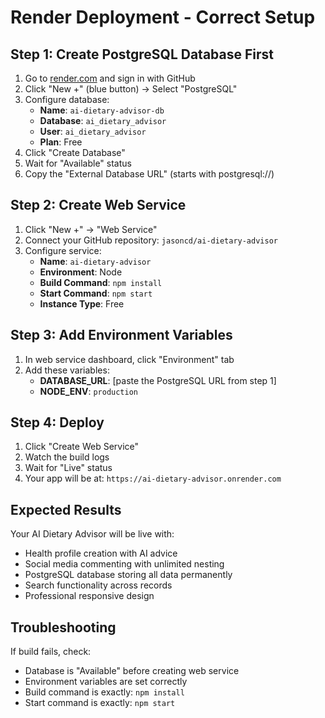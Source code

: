 # Render Deployment - Correct Setup

## Step 1: Create PostgreSQL Database First

1. Go to [render.com](https://render.com) and sign in with GitHub
2. Click "New +" (blue button) → Select "PostgreSQL"
3. Configure database:
   - **Name**: `ai-dietary-advisor-db`
   - **Database**: `ai_dietary_advisor`
   - **User**: `ai_dietary_advisor`
   - **Plan**: Free
4. Click "Create Database"
5. Wait for "Available" status
6. Copy the "External Database URL" (starts with postgresql://)

## Step 2: Create Web Service

1. Click "New +" → "Web Service"
2. Connect your GitHub repository: `jasoncd/ai-dietary-advisor`
3. Configure service:
   - **Name**: `ai-dietary-advisor`
   - **Environment**: Node
   - **Build Command**: `npm install`
   - **Start Command**: `npm start`
   - **Instance Type**: Free

## Step 3: Add Environment Variables

1. In web service dashboard, click "Environment" tab
2. Add these variables:
   - **DATABASE_URL**: [paste the PostgreSQL URL from step 1]
   - **NODE_ENV**: `production`

## Step 4: Deploy

1. Click "Create Web Service"
2. Watch the build logs
3. Wait for "Live" status
4. Your app will be at: `https://ai-dietary-advisor.onrender.com`

## Expected Results

Your AI Dietary Advisor will be live with:
- Health profile creation with AI advice
- Social media commenting with unlimited nesting
- PostgreSQL database storing all data permanently
- Search functionality across records
- Professional responsive design

## Troubleshooting

If build fails, check:
- Database is "Available" before creating web service
- Environment variables are set correctly
- Build command is exactly: `npm install`
- Start command is exactly: `npm start`